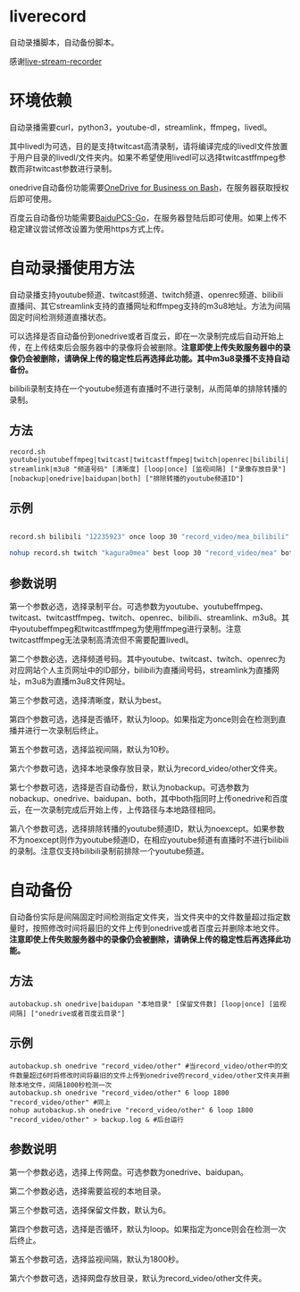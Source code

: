 # liverecord
自动录播脚本，自动备份脚本。

感谢[live-stream-recorder](https://github.com/printempw/live-stream-recorder)



# 环境依赖
自动录播需要curl，python3，youtube-dl，streamlink，ffmpeg，livedl。

其中livedl为可选，目的是支持twitcast高清录制，请将编译完成的livedl文件放置于用户目录的livedl/文件夹内。如果不希望使用livedl可以选择twitcastffmpeg参数而非twitcast参数进行录制。


onedrive自动备份功能需要[OneDrive for Business on Bash](https://github.com/0oVicero0/OneDrive)，在服务器获取授权后即可使用。

百度云自动备份功能需要[BaiduPCS-Go](https://github.com/iikira/BaiduPCS-Go)，在服务器登陆后即可使用。如果上传不稳定建议尝试修改设置为使用https方式上传。



# 自动录播使用方法
自动录播支持youtube频道、twitcast频道、twitch频道、openrec频道、bilibili直播间、其它streamlink支持的直播网址和ffmpeg支持的m3u8地址。方法为间隔固定时间检测频道直播状态。

可以选择是否自动备份到onedrive或者百度云，即在一次录制完成后自动开始上传，在上传结束后会服务器中的录像将会被删除。__注意即使上传失败服务器中的录像仍会被删除，请确保上传的稳定性后再选择此功能。其中m3u8录播不支持自动备份。__

bilibili录制支持在一个youtube频道有直播时不进行录制，从而简单的排除转播的录制。


## 方法
```record.sh youtube|youtubeffmpeg|twitcast|twitcastffmpeg|twitch|openrec|bilibili|streamlink|m3u8 "频道号码" [清晰度] [loop|once] [监视间隔] ["录像存放目录"] [nobackup|onedrive|baidupan|both] ["排除转播的youtube频道ID"]```

## 示例
```record.sh youtube "UCWCc8tO-uUl_7SJXIKJACMw" #录制https://www.youtube.com/channel/UCWCc8tO-uUl_7SJXIKJACMw

record.sh bilibili "12235923" once loop 30 "record_video/mea_bilibili" both "UCWCc8tO-uUl_7SJXIKJACMw" #录制https://live.bilibili.com/12235923，最高清晰度，在检测到直播并进行一次录制后终止，间隔30秒检测，录像保存于record_video/mea_bilibili文件夹中，录制完成后自动上传到onedrive和百度云相同路径并在上传结束后删除本地录像，在https://www.youtube.com/channel/UCWCc8tO-uUl_7SJXIKJACMw有直播时不进行录制

nohup record.sh twitch "kagura0mea" best loop 30 "record_video/mea" both > mea_twitch.log & #后台录制https://www.twitch.tv/kagura0mea，最高清晰度，循环检测，间隔30秒检测，录像保存于record_video/mea文件夹中，录制完成后自动上传到onedrive和百度云相同路径并在上传完成后删除本地录像，log记录保存于mea_twitch.log文件
 ```

## 参数说明
第一个参数必选，选择录制平台。可选参数为youtube、youtubeffmpeg、twitcast、twitcastffmpeg、twitch、openrec、bilibili、streamlink、m3u8。其中youtubeffmpeg和twitcastffmpeg为使用ffmpeg进行录制。注意twitcastffmpeg无法录制高清流但不需要配置livedl。

第二个参数必选，选择频道号码。其中youtube、twitcast、twitch、openrec为对应网站个人主页网址中的ID部分，bilibili为直播间号码，streamlink为直播网址，m3u8为直播m3u8文件网址。


第三个参数可选，选择清晰度，默认为best。

第四个参数可选，选择是否循环，默认为loop。如果指定为once则会在检测到直播并进行一次录制后终止。

第五个参数可选，选择监视间隔，默认为10秒。

第六个参数可选，选择本地录像存放目录，默认为record_video/other文件夹。

第七个参数可选，选择是否自动备份，默认为nobackup。可选参数为nobackup、onedrive、baidupan、both，其中both指同时上传onedrive和百度云，在一次录制完成后开始上传，上传路径与本地路径相同。

第八个参数可选，选择排除转播的youtube频道ID，默认为noexcept。如果参数不为noexcept则作为youtube频道ID，在相应youtube频道有直播时不进行bilibili的录制。注意仅支持bilibili录制前排除一个youtube频道。



# 自动备份
自动备份实际是间隔固定时间检测指定文件夹，当文件夹中的文件数量超过指定数量时，按照修改时间将最旧的文件上传到onedrive或者百度云并删除本地文件。__注意即使上传失败服务器中的录像仍会被删除，请确保上传的稳定性后再选择此功能。__


## 方法
`autobackup.sh onedrive|baidupan "本地目录" [保留文件数] [loop|once] [监视间隔] ["onedrive或者百度云目录"]`

## 示例
```
autobackup.sh onedrive "record_video/other" #当record_video/other中的文件数量超过6时将修改时间将最旧的文件上传到onedrive的record_video/other文件夹并删除本地文件，间隔1800秒检测一次
autobackup.sh onedrive "record_video/other" 6 loop 1800 "record_video/other" #同上
nohup autobackup.sh onedrive "record_video/other" 6 loop 1800 "record_video/other" > backup.log & #后台运行
```

## 参数说明
第一个参数必选，选择上传网盘。可选参数为onedrive、baidupan。

第二个参数必选，选择需要监视的本地目录。


第三个参数可选，选择保留文件数，默认为6。

第四个参数可选，选择是否循环，默认为loop。如果指定为once则会在检测一次后终止。

第五个参数可选，选择监视间隔，默认为1800秒。

第六个参数可选，选择网盘存放目录，默认为record_video/other文件夹。
